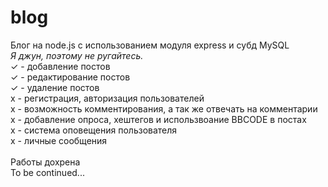 # blog
Блог на node.js с использованием модуля express и субд MySQL<br>
<i>Я джун, поэтому не ругайтесь.</i><br>
✓ - добавление постов <br>
✓ - редактирование постов <br>
✓ - удаление постов <br>
х - регистрация, авторизация пользователей <br>
х - возможность комментирования, а  так же отвечать на комментарии <br>
х - добавление опроса, хештегов и использвоание BBCODE в постах <br>
х - система оповещения пользователя <br>
x - личные сообщения<br>
<br>Работы дохрена<br>
To be continued...

